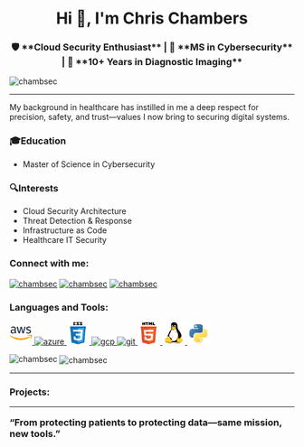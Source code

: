 
<h1 align="center">Hi 👋, I'm Chris Chambers</h1>
<h3 align="center">🛡️ **Cloud Security Enthusiast** | 🧠 **MS in Cybersecurity** | 🏥 **10+ Years in Diagnostic Imaging**</h3>

<p align="left"> <img src="https://komarev.com/ghpvc/?username=chambsec&label=Profile%20views&color=0e75b6&style=flat" alt="chambsec" /> </p>

---

 My background in healthcare has instilled in me a deep respect for precision, safety, and trust—values I now bring to securing digital systems.

<h3 align="left">🎓Education</h3>

- Master of Science in Cybersecurity

<h3 align="left">🔍Interests</h3> 

- Cloud Security Architecture  
- Threat Detection & Response  
- Infrastructure as Code  
- Healthcare IT Security


<h3 align="left">Connect with me:</h3>
<p align="left">
<a href="https://twitter.com/chambsec" target="blank"><img align="center" src="https://raw.githubusercontent.com/rahuldkjain/github-profile-readme-generator/master/src/images/icons/Social/twitter.svg" alt="chambsec" height="30" width="40" /></a>
<a href="https://linkedin.com/in/chambsec" target="blank"><img align="center" src="https://raw.githubusercontent.com/rahuldkjain/github-profile-readme-generator/master/src/images/icons/Social/linked-in-alt.svg" alt="chambsec" height="30" width="40" /></a>
<a href="https://instagram.com/chambsec" target="blank"><img align="center" src="https://raw.githubusercontent.com/rahuldkjain/github-profile-readme-generator/master/src/images/icons/Social/instagram.svg" alt="chambsec" height="30" width="40" /></a>
</p>

<h3 align="left">Languages and Tools:</h3>
<p align="left"> <a href="https://aws.amazon.com" target="_blank" rel="noreferrer"> <img src="https://raw.githubusercontent.com/devicons/devicon/master/icons/amazonwebservices/amazonwebservices-original-wordmark.svg" alt="aws" width="40" height="40"/> </a> <a href="https://azure.microsoft.com/en-in/" target="_blank" rel="noreferrer"> <img src="https://www.vectorlogo.zone/logos/microsoft_azure/microsoft_azure-icon.svg" alt="azure" width="40" height="40"/> </a> <a href="https://www.w3schools.com/css/" target="_blank" rel="noreferrer"> <img src="https://raw.githubusercontent.com/devicons/devicon/master/icons/css3/css3-original-wordmark.svg" alt="css3" width="40" height="40"/> </a> <a href="https://cloud.google.com" target="_blank" rel="noreferrer"> <img src="https://www.vectorlogo.zone/logos/google_cloud/google_cloud-icon.svg" alt="gcp" width="40" height="40"/> </a> <a href="https://git-scm.com/" target="_blank" rel="noreferrer"> <img src="https://www.vectorlogo.zone/logos/git-scm/git-scm-icon.svg" alt="git" width="40" height="40"/> </a> <a href="https://www.w3.org/html/" target="_blank" rel="noreferrer"> <img src="https://raw.githubusercontent.com/devicons/devicon/master/icons/html5/html5-original-wordmark.svg" alt="html5" width="40" height="40"/> </a> <a href="https://www.linux.org/" target="_blank" rel="noreferrer"> <img src="https://raw.githubusercontent.com/devicons/devicon/master/icons/linux/linux-original.svg" alt="linux" width="40" height="40"/> </a> <a href="https://www.python.org" target="_blank" rel="noreferrer"> <img src="https://raw.githubusercontent.com/devicons/devicon/master/icons/python/python-original.svg" alt="python" width="40" height="40"/> </a> </p>

<p><img align="left" src="https://github-readme-stats.vercel.app/api/top-langs?username=chambsec&show_icons=true&locale=en&layout=compact" alt="chambsec" /></p>

<p>&nbsp;<img align="center" src="https://github-readme-stats.vercel.app/api?username=chambsec&show_icons=true&locale=en" alt="chambsec" /></p>


---

<h3 align="left">Projects:<h/3>


---



 

 “From protecting patients to protecting data—same mission, new tools.”


